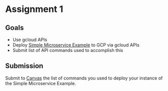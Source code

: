 # Assignment 1

## Goals

* Use gcloud APIs
* Deploy [Simple Microservice Example](https://github.com/CSUChico-CSCI644/simple-microservice-example) to GCP via gcloud APIs
* Submit list of API commands used to accomplish this

## Submission

Submit to [Canvas](https://canvas.csuchico.edu) the list of commands you used to deploy your instance of the Simple Microservice Example.
